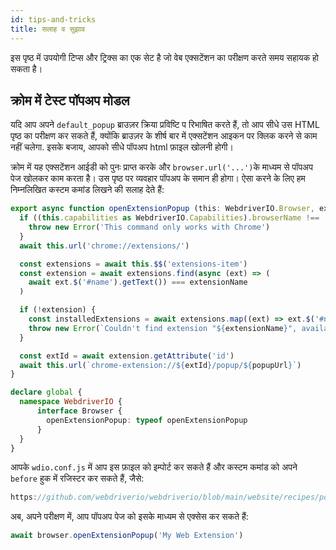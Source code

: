 ```yaml
---
id: tips-and-tricks
title: सलाह व सुझाव
---
```


इस पृष्ठ में उपयोगी टिप्स और ट्रिक्स का एक सेट है जो वेब एक्सटेंशन का परीक्षण करते समय सहायक हो सकता है।

## क्रोम में टेस्ट पॉपअप मोडल

यदि आप अपने `default_popup` ब्राउज़र क्रिया प्रविष्टि प रिभाषित करते हैं, तो आप सीधे उस HTML पृष्ठ का परीक्षण कर सकते हैं, क्योंकि ब्राउज़र के शीर्ष बार में एक्सटेंशन आइकन पर क्लिक करने से काम नहीं चलेगा. इसके बजाय, आपको सीधे पॉपअप html फ़ाइल खोलनी होगी।

क्रोम में यह एक्सटेंशन आईडी को पुनः प्राप्त करके और `browser.url('...')`के माध्यम से पॉपअप पेज खोलकर काम करता है। उस पृष्ठ पर व्यवहार पॉपअप के समान ही होगा। ऐसा करने के लिए हम निम्नलिखित कस्टम कमांड लिखने की सलाह देते हैं:



```ts customCommand.ts
export async function openExtensionPopup (this: WebdriverIO.Browser, extensionName: string, popupUrl = 'index.html') {
  if ((this.capabilities as WebdriverIO.Capabilities).browserName !== 'chrome') {
    throw new Error('This command only works with Chrome')
  }
  await this.url('chrome://extensions/')

  const extensions = await this.$$('extensions-item')
  const extension = await extensions.find(async (ext) => (
    await ext.$('#name').getText()) === extensionName
  )

  if (!extension) {
    const installedExtensions = await extensions.map((ext) => ext.$('#name').getText())
    throw new Error(`Couldn't find extension "${extensionName}", available installed extensions are "${installedExtensions.join('", "')}"`)
  }

  const extId = await extension.getAttribute('id')
  await this.url(`chrome-extension://${extId}/popup/${popupUrl}`)
}

declare global {
  namespace WebdriverIO {
      interface Browser {
        openExtensionPopup: typeof openExtensionPopup
      }
  }
}
```


आपके `wdio.conf.js` में आप इस फ़ाइल को इम्पोर्ट कर सकते हैं और कस्टम कमांड को अपने `before` हुक में रजिस्टर कर सकते हैं, जैसे:



```js reference useHTTPS
https://github.com/webdriverio/webdriverio/blob/main/website/recipes/popup-modal.js
```


अब, अपने परीक्षण में, आप पॉपअप पेज को इसके माध्यम से एक्सेस कर सकते हैं:



```ts
await browser.openExtensionPopup('My Web Extension')
```
